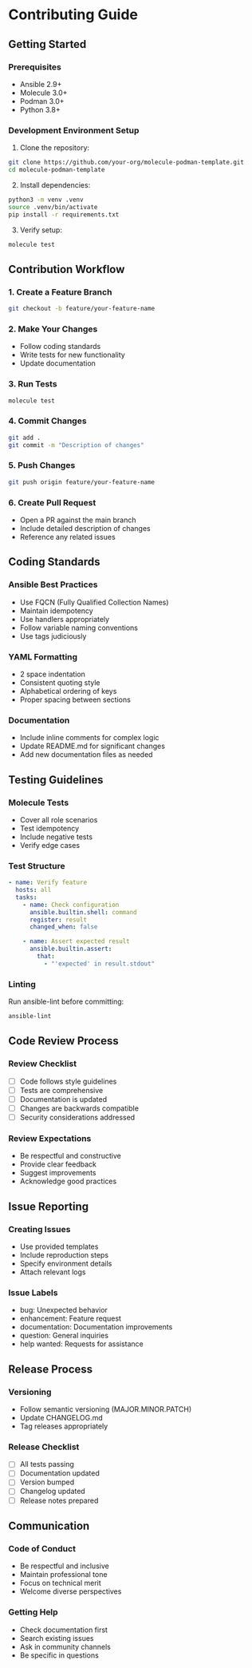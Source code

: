 # Contributing Guide

## Getting Started

### Prerequisites
- Ansible 2.9+
- Molecule 3.0+
- Podman 3.0+
- Python 3.8+

### Development Environment Setup

1. Clone the repository:
```bash
git clone https://github.com/your-org/molecule-podman-template.git
cd molecule-podman-template
```

2. Install dependencies:
```bash
python3 -m venv .venv
source .venv/bin/activate
pip install -r requirements.txt
```

3. Verify setup:
```bash
molecule test
```

## Contribution Workflow

### 1. Create a Feature Branch
```bash
git checkout -b feature/your-feature-name
```

### 2. Make Your Changes
- Follow coding standards
- Write tests for new functionality
- Update documentation

### 3. Run Tests
```bash
molecule test
```

### 4. Commit Changes
```bash
git add .
git commit -m "Description of changes"
```

### 5. Push Changes
```bash
git push origin feature/your-feature-name
```

### 6. Create Pull Request
- Open a PR against the main branch
- Include detailed description of changes
- Reference any related issues

## Coding Standards

### Ansible Best Practices
- Use FQCN (Fully Qualified Collection Names)
- Maintain idempotency
- Use handlers appropriately
- Follow variable naming conventions
- Use tags judiciously

### YAML Formatting
- 2 space indentation
- Consistent quoting style
- Alphabetical ordering of keys
- Proper spacing between sections

### Documentation
- Include inline comments for complex logic
- Update README.md for significant changes
- Add new documentation files as needed

## Testing Guidelines

### Molecule Tests
- Cover all role scenarios
- Test idempotency
- Include negative tests
- Verify edge cases

### Test Structure
```yaml
- name: Verify feature
  hosts: all
  tasks:
    - name: Check configuration
      ansible.builtin.shell: command
      register: result
      changed_when: false

    - name: Assert expected result
      ansible.builtin.assert:
        that:
          - "'expected' in result.stdout"
```

### Linting
Run ansible-lint before committing:
```bash
ansible-lint
```

## Code Review Process

### Review Checklist
- [ ] Code follows style guidelines
- [ ] Tests are comprehensive
- [ ] Documentation is updated
- [ ] Changes are backwards compatible
- [ ] Security considerations addressed

### Review Expectations
- Be respectful and constructive
- Provide clear feedback
- Suggest improvements
- Acknowledge good practices

## Issue Reporting

### Creating Issues
- Use provided templates
- Include reproduction steps
- Specify environment details
- Attach relevant logs

### Issue Labels
- bug: Unexpected behavior
- enhancement: Feature request
- documentation: Documentation improvements
- question: General inquiries
- help wanted: Requests for assistance

## Release Process

### Versioning
- Follow semantic versioning (MAJOR.MINOR.PATCH)
- Update CHANGELOG.md
- Tag releases appropriately

### Release Checklist
- [ ] All tests passing
- [ ] Documentation updated
- [ ] Version bumped
- [ ] Changelog updated
- [ ] Release notes prepared

## Communication

### Code of Conduct
- Be respectful and inclusive
- Maintain professional tone
- Focus on technical merit
- Welcome diverse perspectives

### Getting Help
- Check documentation first
- Search existing issues
- Ask in community channels
- Be specific in questions

